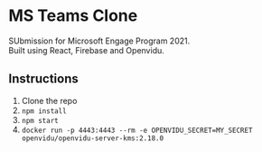# MS Teams Clone

SUbmission for Microsoft Engage Program 2021.   
Built using React, Firebase and Openvidu.  

## Instructions
1. Clone the repo
2. `npm install`
3. `npm start`
4. `docker run -p 4443:4443 --rm -e OPENVIDU_SECRET=MY_SECRET openvidu/openvidu-server-kms:2.18.0`